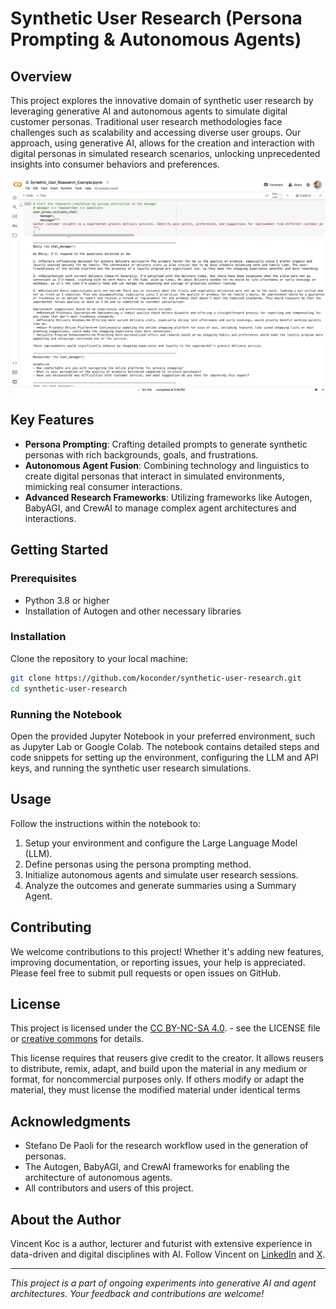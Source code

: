 # Synthetic User Research (Persona Prompting & Autonomous Agents)

## Overview

This project explores the innovative domain of synthetic user research by leveraging generative AI and autonomous agents to simulate digital customer personas. Traditional user research methodologies face challenges such as scalability and accessing diverse user groups. Our approach, using generative AI, allows for the creation and interaction with digital personas in simulated research scenarios, unlocking unprecedented insights into consumer behaviors and preferences.

![Visual depiction of simulated user research session](screenshot.png)

## Key Features

- **Persona Prompting**: Crafting detailed prompts to generate synthetic personas with rich backgrounds, goals, and frustrations.
- **Autonomous Agent Fusion**: Combining technology and linguistics to create digital personas that interact in simulated environments, mimicking real consumer interactions.
- **Advanced Research Frameworks**: Utilizing frameworks like Autogen, BabyAGI, and CrewAI to manage complex agent architectures and interactions.

## Getting Started

### Prerequisites

- Python 3.8 or higher
- Installation of Autogen and other necessary libraries

### Installation

Clone the repository to your local machine:

```bash
git clone https://github.com/koconder/synthetic-user-research.git
cd synthetic-user-research
```

### Running the Notebook

Open the provided Jupyter Notebook in your preferred environment, such as Jupyter Lab or Google Colab. The notebook contains detailed steps and code snippets for setting up the environment, configuring the LLM and API keys, and running the synthetic user research simulations.

## Usage

Follow the instructions within the notebook to:

1. Setup your environment and configure the Large Language Model (LLM).
2. Define personas using the persona prompting method.
3. Initialize autonomous agents and simulate user research sessions.
4. Analyze the outcomes and generate summaries using a Summary Agent.

## Contributing

We welcome contributions to this project! Whether it's adding new features, improving documentation, or reporting issues, your help is appreciated. Please feel free to submit pull requests or open issues on GitHub.

## License

This project is licensed under the [CC BY-NC-SA 4.0](LICENSE). - see the LICENSE file or [creative commons](http://creativecommons.org/licenses/by-nc-sa/4.0/) for details.

This license requires that reusers give credit to the creator. It allows reusers to distribute, remix, adapt, and build upon the material in any medium or format, for noncommercial purposes only. If others modify or adapt the material, they must license the modified material under identical terms

## Acknowledgments

- Stefano De Paoli for the research workflow used in the generation of personas.
- The Autogen, BabyAGI, and CrewAI frameworks for enabling the architecture of autonomous agents.
- All contributors and users of this project.

## About the Author

Vincent Koc is a author, lecturer and futurist with extensive experience in data-driven and digital disciplines with AI. Follow Vincent on [LinkedIn](https://www.linkedin.com/in/vincentkoc) and [X](https://twitter.com/koconder).

---

*This project is a part of ongoing experiments into generative AI and agent architectures. Your feedback and contributions are welcome!*

